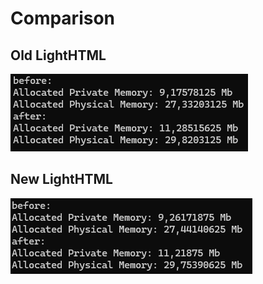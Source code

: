 # Comparison

## Old LightHTML

![old](../resources/old.png)

## New LightHTML

![new](../resources/new.png)
